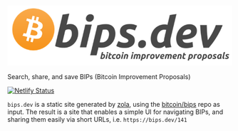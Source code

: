 ![bips.dev logo](web/static/bips-dev-header.png)

Search, share, and save BIPs (Bitcoin Improvement Proposals)

[![Netlify Status](https://api.netlify.com/api/v1/badges/b3335c93-1302-4033-a766-ec95836b6ece/deploy-status)](https://app.netlify.com/sites/awesome-shannon-2db2d5/deploys)

`bips.dev` is a static site generated by [zola](https://github.com/getzola/zola), using the [bitcoin/bips](https://github.com/bitcoin/bips)
repo as input. The result is a site that enables a simple UI for navigating BIPs, and sharing them easily via short URLs, i.e. `https://bips.dev/141`
